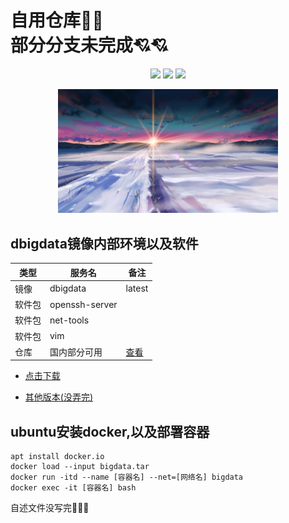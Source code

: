 # 自用仓库🍔🍔<br />部分分支未完成💘💘<br />

<div align=center>

![](https://img.shields.io/badge/讨厌-学习-yellow)
![](https://img.shields.io/badge/性格-开朗-red)
![](https://img.shields.io/badge/爱好-二次元-red)

</div>

<div align=center>
    <img class="xzc" src="./image/R-C_processed.jpg" alt="" width="70%" height="70%" clear="both" display="block" margin="auto">
</div>

## dbigdata镜像内部环境以及软件


| 类型   | 服务名         | 备注                                                                                                                                                       |
| ------ | -------------- | ---------------------------------------------------------------------------------------------------------------------------------------------------------- |
| 镜像   | dbigdata       | latest                                                                                                                                                     |
| 软件包 | openssh-server |                                                                                                                                                            |
| 软件包 | net-tools      |                                                                                                                                                            |
| 软件包 | vim            |                                                                                                                                                            |
| 仓库   | 国内部分可用   | <a href="https://github.com/sulan-hub/China-Guangxi-Big-Data-Application-Development-Competition/blob/main/docker/%E4%BB%93%E5%BA%93/daemon.json">查看</a> |

* <p>
  <a href="https://github.com/sulan-hub/China-Guangxi-Big-Data-Application-Development-Competition/releases/download/untagged-43be75fb62b9d73eee07/bigdata.tar">点击下载</a>
  </p>
* <p>
  <a href="https://github.com/sulan-hub/China-Guangxi-Big-Data-Application-Development-Competition/releases">其他版本(没弄完)</a>
  </p>

## ubuntu安装docker,以及部署容器

```
apt install docker.io
docker load --input bigdata.tar
docker run -itd --name [容器名] --net=[网络名] bigdata
docker exec -it [容器名] bash
```

自述文件没写完🧱🧱🧱
